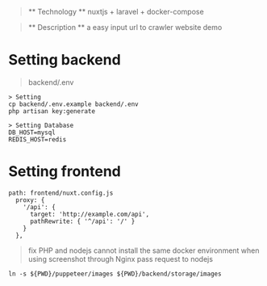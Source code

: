 > ** Technology **
> nuxtjs + laravel + docker-compose

> ** Description **
> a easy input url to crawler website demo

# Setting backend
> backend/.env

```
> Setting
cp backend/.env.example backend/.env
php artisan key:generate

> Setting Database
DB_HOST=mysql
REDIS_HOST=redis
```

# Setting frontend
```
path: frontend/nuxt.config.js
  proxy: {
    '/api': {
      target: 'http://example.com/api',
      pathRewrite: { '^/api': '/' }
    }
  },
```

> fix PHP and nodejs cannot install the same docker environment
> when using screenshot through Nginx pass request to nodejs
```
ln -s ${PWD}/puppeteer/images ${PWD}/backend/storage/images
```